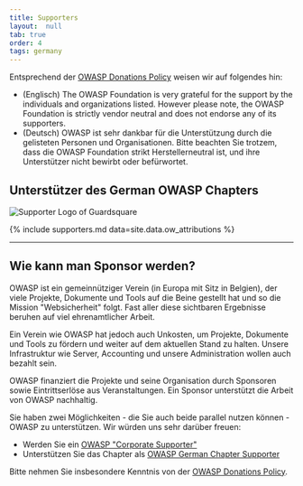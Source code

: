 ```yaml
---
title: Supporters
layout:  null
tab: true
order: 4
tags: germany
---
```

Entsprechend der [OWASP Donations Policy](https://owasp.org/www-policy/operational/donations) weisen wir auf folgendes hin:
* (Englisch) The OWASP Foundation is very grateful for the support by the individuals and organizations listed. However please note, the OWASP Foundation is strictly vendor neutral and does not endorse any of its supporters.
* (Deutsch) OWASP ist sehr dankbar für die Unterstützung durch die gelisteten Personen und Organisationen. Bitte beachten Sie trotzem, dass die OWASP Foundation strikt Herstellerneutral ist, und ihre Unterstützer nicht bewirbt oder befürwortet.


## Unterstützer des German OWASP Chapters 
![Supporter Logo of Guardsquare](assets/images/corp-member-logo/Guardsquare.png)

{% include supporters.md data=site.data.ow_attributions %}

---

## Wie kann man Sponsor werden?

OWASP ist ein gemeinnütziger Verein (in Europa mit Sitz in Belgien), der
viele Projekte, Dokumente und Tools auf die Beine gestellt hat und so
die Mission "Websicherheit" folgt. Fast aller diese sichtbaren
Ergebnisse beruhen auf viel ehrenamtlicher Arbeit.

Ein Verein wie OWASP hat jedoch auch Unkosten, um Projekte, Dokumente
und Tools zu fördern und weiter auf dem aktuellen Stand zu halten.
Unsere Infrastruktur wie Server, Accounting und unsere Administration
wollen auch bezahlt sein.

OWASP finanziert die Projekte und seine Organisation durch Sponsoren
sowie Eintrittserlöse aus Veranstaltungen. Ein Sponsor unterstützt die
Arbeit von OWASP nachhaltig.

Sie haben zwei Möglichkeiten - die Sie auch beide parallel nutzen können - OWASP zu unterstützen. Wir würden uns sehr darüber freuen: 
* Werden Sie ein [OWASP "Corporate Supporter"](https://owasp.org/supporters/)
* Unterstützen Sie das Chapter als [OWASP German Chapter Supporter](https://owasp.org/donate/?reponame=www-chapter-germany&title=OWASP+Germany)

Bitte nehmen Sie insbesondere Kenntnis von der [OWASP Donations Policy](https://owasp.org/www-policy/operational/donations).

